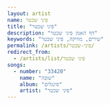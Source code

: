 ```yaml
---
layout: artist
name: פיני שכטר
title: "פיני שכטר"
description: "דף האמן פיני שכטר"
keywords: "שירים, מוזיקה, פיני שכטר"
permalink: /artists/פיני-שכטר/
redirect_from:
  - /artists/list/פיני שכטר
songs:
  - number: "33420"
    name: "שובה"
    album: "סינגלים"
    artist: "פיני שכטר"
---
```

